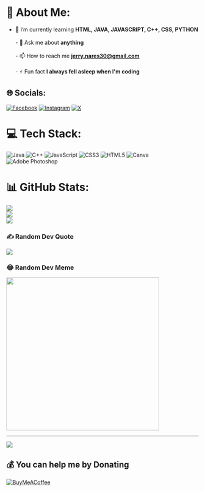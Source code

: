 # 💫 About Me:
- 🌱 I’m currently learning **HTML, JAVA, JAVASCRIPT, C++, CSS, PYTHON**<br><br>- 💬 Ask me about **anything**<br><br>- 📫 How to reach me **jerry.nares30@gmail.com**<br><br>- ⚡ Fun fact **I always fell asleep when I'm coding**

## 🌐 Socials:
[![Facebook](https://img.shields.io/badge/Facebook-%231877F2.svg?logo=Facebook&logoColor=white)](https://facebook.com/JerryNares) [![Instagram](https://img.shields.io/badge/Instagram-%23E4405F.svg?logo=Instagram&logoColor=white)](https://instagram.com/reivrick) [![X](https://img.shields.io/badge/X-black.svg?logo=X&logoColor=white)](https://x.com/Rvrckk) 

# 💻 Tech Stack:
![Java](https://img.shields.io/badge/java-%23ED8B00.svg?style=for-the-badge&logo=openjdk&logoColor=white) ![C++](https://img.shields.io/badge/c++-%2300599C.svg?style=for-the-badge&logo=c%2B%2B&logoColor=white) ![JavaScript](https://img.shields.io/badge/javascript-%23323330.svg?style=for-the-badge&logo=javascript&logoColor=%23F7DF1E) ![CSS3](https://img.shields.io/badge/css3-%231572B6.svg?style=for-the-badge&logo=css3&logoColor=white) ![HTML5](https://img.shields.io/badge/html5-%23E34F26.svg?style=for-the-badge&logo=html5&logoColor=white) ![Canva](https://img.shields.io/badge/Canva-%2300C4CC.svg?style=for-the-badge&logo=Canva&logoColor=white) ![Adobe Photoshop](https://img.shields.io/badge/adobe%20photoshop-%2331A8FF.svg?style=for-the-badge&logo=adobe%20photoshop&logoColor=white)
# 📊 GitHub Stats:
![](https://github-readme-stats.vercel.app/api?username=RevRev30&theme=dark&hide_border=false&include_all_commits=false&count_private=false)<br/>
![](https://github-readme-streak-stats.herokuapp.com/?user=RevRev30&theme=dark&hide_border=false)<br/>
![](https://github-readme-stats.vercel.app/api/top-langs/?username=RevRev30&theme=dark&hide_border=false&include_all_commits=false&count_private=false&layout=compact)

### ✍️ Random Dev Quote
![](https://quotes-github-readme.vercel.app/api?type=horizontal&theme=radical)

### 😂 Random Dev Meme
<img src='https://randommeme-five.vercel.app/' style="height: 400px;"/>

---
[![](https://visitcount.itsvg.in/api?id=RevRev30&icon=0&color=0)](https://visitcount.itsvg.in)

  ## 💰 You can help me by Donating
  [![BuyMeACoffee](https://img.shields.io/badge/Buy%20Me%20a%20Coffee-ffdd00?style=for-the-badge&logo=buy-me-a-coffee&logoColor=black)](https://buymeacoffee.com/RevCoffee) 

  
<!-- Proudly created with GPRM ( https://gprm.itsvg.in ) -->
